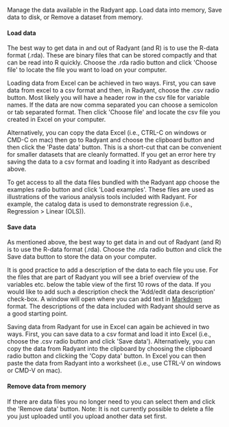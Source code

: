 Manage the data available in the Radyant app. Load data into memory, Save data to disk, or Remove a dataset from memory.

#### Load data

The best way to get data in and out of Radyant (and R) is to use the R-data format (.rda). These are binary files that can be stored compactly and that can be read into R quickly. Choose the .rda radio button and click 'Choose file' to locate the file you want to load on your computer.

Loading data from Excel can be achieved in two ways. First, you can save data from excel to a csv format and then, in Radyant, choose the .csv radio button. Most likely you will have a header row in the csv file for variable names. If the data are now comma separated you can choose a semicolon or tab separated format. Then click 'Choose file' and locate the csv file you created in Excel on your computer. 

Alternatively, you can copy the data Excel (i.e., CTRL-C on windows or CMD-C on mac) then go to Radyant and choose the clipboard button and then click the 'Paste data' button. This is a short-cut that can be convenient for smaller datasets that are cleanly formatted. If you get an error here try saving the data to a csv format and loading it into Radyant as described above.

To get access to all the data files bundled with the Radyant app choose the examples radio button and click 'Load examples'. These files are used as illustrations of the various analysis tools included with Radyant. For example, the catalog data is used to demonstrate regression (i.e., Regression > Linear (OLS)).

#### Save data

As mentioned above, the best way to get data in and out of Radyant (and R) is to use the R-data format (.rda). Choose the .rda radio button and click the Save data button to store the data on your computer. 

It is good practice to add a description of the data to each file you use. For the files that are part of Radyant you will see a brief overview of the variables etc. below the table view of the first 10 rows of the data. If you would like to add such a description check the 'Add/edit data description' check-box. A window will open where you can add text in [Markdown](http://support.iawriter.com/help/kb/general-questions/markdown-syntax-reference-guide) format. The descriptions of the data included with Radyant should serve as a good starting point. 

Saving data from Radyant for use in Excel can again be achieved in two ways. First, you can save data to a csv format and load it into Excel (i.e., choose the .csv radio button and click 'Save data'). Alternatively, you can copy the data from Radyant into the clipboard by choosing the clipboard radio button and clicking the 'Copy data' button. In Excel you can then paste the data from Radyant into a worksheet (i.e., use CTRL-V on windows or CMD-V on mac). 

#### Remove data from memory

If there are data files you no longer need to you can select them and click the 'Remove data' button. Note: It is not currently possible to delete a file you just uploaded until you upload another data set first. 

<!-- ![Single mean - summary](figures/SingleMeanSummary.png) -->
